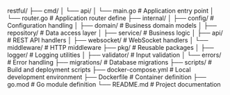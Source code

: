 restful/
├── cmd/
│   └── api/
│       └── main.go               # Application entry point
│       └── router.go             # Application router define
├── internal/
│   ├── config/                   # Configuration handling
│   ├── domain/                   # Business domain models
│   ├── repository/               # Data access layer
│   ├── service/                  # Business logic
│   ├── api/                      # REST API handlers
│   ├── websocket/                # WebSocket handlers
│   └── middleware/               # HTTP middleware
├── pkg/                          # Reusable packages
│   ├── logger/                   # Logging utilities
│   ├── validator/                # Input validation
│   └── errors/                   # Error handling
├── migrations/                   # Database migrations
├── scripts/                      # Build and deployment scripts
├── docker-compose.yml            # Local development environment
├── Dockerfile                    # Container definition
├── go.mod                        # Go module definition
└── README.md                     # Project documentation